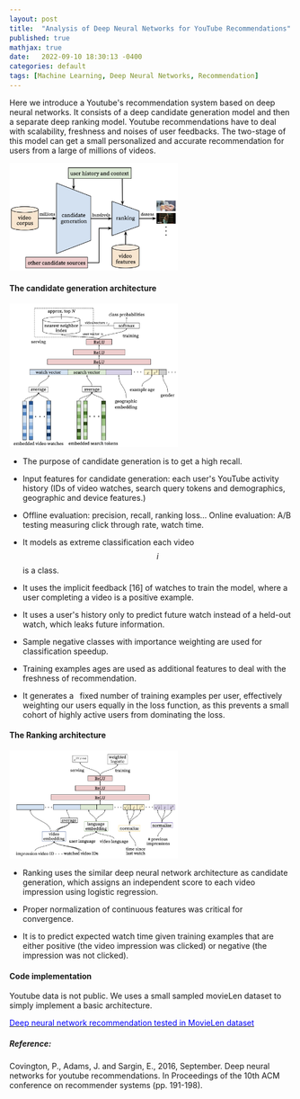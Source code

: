 ```yaml
---
layout: post
title:  "Analysis of Deep Neural Networks for YouTube Recommendations"
published: true
mathjax: true
date:   2022-09-10 18:30:13 -0400
categories: default
tags: [Machine Learning, Deep Neural Networks, Recommendation]
---
```



Here we introduce a Youtube's recommendation system based on deep neural networks. It consists of a deep candidate generation model and then a separate deep ranking model. Youtube recommendations have to deal with scalability, freshness and noises of user feedbacks.
The two-stage of this model can get a small personalized and accurate recommendation for users from a large of millions of videos.
 
<img src="/assets/images/2022_09_10/recommendation_youtube/recommendation_system_architecture.png" width="300">
 
#### The candidate generation architecture
<img src="/assets/images/2022_09_10/recommendation_youtube/deep_candidate_generation.png" width="300">
 
 
* The purpose of candidate generation is to get a high recall.
 
* Input features for candidate generation:
each user's YouTube activity history (IDs of video watches, search query tokens and demographics, geographic and device features.)
 
* Offline evaluation: precision, recall, ranking loss... Online evaluation: A/B testing measuring click through rate, watch time.
 
* It models as extreme classification each video $$i$$ is a class.
 
* It uses the implicit feedback [16] of watches to train the model, where a
user completing a video is a positive example.
 
* It uses a user's history only to predict future watch instead of a held-out watch, which leaks future information.
 
* Sample negative classes with importance weighting are used for classification speedup.
 
* Training examples ages are used as additional features to deal with the freshness of recommendation.
 
* It generates a  fixed number of training examples per user, effectively weighting
our users equally in the loss function, as this prevents a small cohort of highly active users from dominating the loss.
 
 
#### The Ranking architecture
<img src="/assets/images/2022_09_10//recommendation_youtube/Deep_ranking_network_architecture.png" width="300">
 
* Ranking uses the similar deep neural network architecture as candidate generation, which assigns an independent score to each video impression using logistic regression.
 
* Proper normalization of continuous features was critical for convergence.
 
* It is to predict expected watch time given training examples that are either positive (the video impression was
clicked) or negative (the impression was not clicked).
 
#### Code implementation
Youtube data is not public.
We uses a small sampled movieLen dataset to simply implement a basic architecture.
 
[<span style="color:blue;"> Deep neural network recommendation tested in MovieLen dataset </span>](https://github.com/windhaunting/Machine-Learning-Deep-Learning-Codes-Practice/blob/main/recommendation_systems/deep_neural_network_recommendation.ipynb)
 
 
##### Reference:
Covington, P., Adams, J. and Sargin, E., 2016, September. Deep neural networks for youtube recommendations. In Proceedings of the 10th ACM conference on recommender systems (pp. 191-198).
